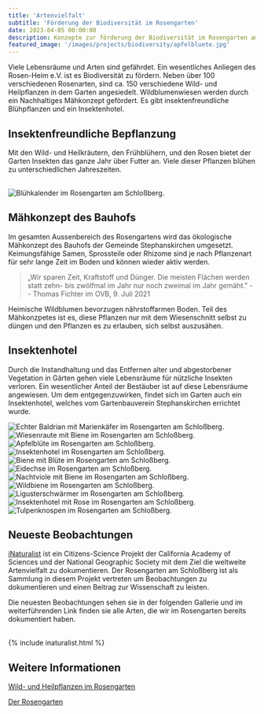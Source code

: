 ```yaml
---
title: 'Artenvielfalt'
subtitle: 'Förderung der Biodiversität im Rosengarten'
date: 2023-04-05 00:00:00
description: Konzepte zur förderung der Biodiversität im Rosengarten am Schloßberg.
featured_image: '/images/projects/biodiversity/apfelbluete.jpg'
---
```

 
Viele Lebensräume und Arten sind gefährdet. Ein wesentliches Anliegen des Rosen-Heim e.V. ist es Biodiversität zu fördern. Neben über 100 verschiedenen Rosenarten, sind ca. 150 verschiedene Wild- und Heilpflanzen in dem Garten angesiedelt. Wildblumenwiesen werden durch ein Nachhaltiges Mähkonzept gefördert. Es gibt insektenfreundliche Blühpflanzen und ein Insektenhotel.

## Insektenfreundliche Bepflanzung
 
Mit den Wild- und Heilkräutern, den Frühblühern, und den Rosen bietet der Garten Insekten das ganze Jahr über Futter an. 
Viele dieser Pflanzen blühen zu unterschiedlichen Jahreszeiten.

<br>
<div class="wrap"> 
    <img src="/images/projects/bluehkalender.png" style="margin-left: auto; margin-right: auto" alt="Blühkalender im Rosengarten am Schloßberg.">
</div>

## Mähkonzept des Bauhofs

Im gesamten Aussenbereich des Rosengartens wird das ökologische Mähkonzept des Bauhofs der Gemeinde Stephanskirchen umgesetzt. Keimungsfähige Samen, Sprossteile oder Rhizome sind je nach Pflanzenart für sehr lange Zeit im Boden und können wieder aktiv werden.

> „Wir sparen Zeit, Kraftstoff und Dünger. Die meisten Flächen werden statt zehn- bis zwölfmal im Jahr nur noch zweimal im Jahr gemäht." -- Thomas Fichter im OVB, 9. Juli 2021

Heimische Wildblumen bevorzugen nährstoffarmen Boden. Teil des Mähkonzpetes ist es, diese Pflanzen nur mit dem Wiesenschnitt selbst zu düngen und den Pflanzen es zu erlauben, sich selbst auszusähen.

## Insektenhotel

Durch die Instandhaltung und das Entfernen alter und abgestorbener Vegetation in Gärten gehen viele Lebensräume für nützliche Insekten verloren. Ein wesentlicher Anteil der Bestäuber ist auf diese Lebensräume angewiesen. 
Um dem entgegenzuwirken, findet sich im Garten auch ein Insektenhotel, welches vom Gartenbauverein Stephanskirchen errichtet wurde.


<div class="gallery" data-columns="3">
	<img src="/images/projects/biodiversity/echter_baldrian_marienkaefer.jpg"  alt="Echter Baldrian mit Marienkäfer im Rosengarten am Schloßberg.">
	<img src="/images/projects/biodiversity/akelaiblaettrige_wiesenraute_biene.jpg"  alt="Wiesenraute mit Biene im Rosengarten am Schloßberg.">
	<img src="/images/projects/biodiversity/apfelbluete.jpg" alt="Apfelblüte im Rosengarten am Schloßberg.">
	<img src="/images/projects/biodiversity/insektenhotel.jpg"  alt="Insektenhotel im Rosengarten am Schloßberg.">
	<img src="/images/projects/biodiversity/biene_bluete.jpg" alt="Biene mit Blüte im Rosengarten am Schloßberg.">
	<img src="/images/projects/biodiversity/eidechse.jpg" alt="Eidechse im Rosengarten am Schloßberg.">
	<img src="/images/projects/biodiversity/nachtviole_biene_01.jpg" alt="Nachtviole mit Biene im Rosengarten am Schloßberg.">
	<img src="/images/projects/biodiversity/wildbiene.jpg" alt="Wildbiene im Rosengarten am Schloßberg.">
	<img src="/images/projects/biodiversity/ligusterschwaermer.jpg" alt="Ligusterschwärmer im Rosengarten am Schloßberg.">
	<img src="/images/projects/biodiversity/insektenhotel_rose.jpg" alt="Insektenhotel mit Rose im Rosengarten am Schloßberg.">
	<img src="/images/projects/biodiversity/tulpenknospen.jpg" alt="Tulpenknospen im Rosengarten am Schloßberg.">
</div>

## Neueste Beobachtungen

[iNaturalist](https://de.wikipedia.org/wiki/INaturalist) ist ein Citizens-Science Projekt der California Academy of Sciences und der National Geographic Society mit dem Ziel die weltweite Artenvielfalt zu dokumentieren. Der Rosengarten am Schloßberg ist als Sammlung in diesem Projekt vertreten um Beobachtungen zu dokumentieren und einen Beitrag zur Wissenschaft zu leisten.

Die neuesten Beobachtungen sehen sie in der folgenden Gallerie und im weiterführenden Link finden sie alle Arten, die wir im Rosengarten bereits dokumentiert haben.

<br>
{% include inaturalist.html %}

## Weitere Informationen

[Wild- und Heilpflanzen im Rosengarten](/project/begleitpflanzen)

[Der Rosengarten](/project/rosengarten)
